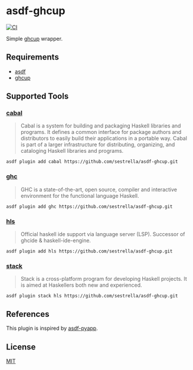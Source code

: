 # asdf-ghcup

[![CI](https://github.com/sestrella/asdf-ghcup/actions/workflows/main.yml/badge.svg)](https://github.com/sestrella/asdf-ghcup/actions/workflows/main.yml)

Simple [ghcup][ghcup] wrapper.

## Requirements

- [asdf](https://github.com/asdf-vm/asdf)
- [ghcup][ghcup]

## Supported Tools

### [cabal](https://www.haskell.org/cabal/)

> Cabal is a system for building and packaging Haskell libraries and programs.
> It defines a common interface for package authors and distributors to easily
> build their applications in a portable way. Cabal is part of a larger
> infrastructure for distributing, organizing, and cataloging Haskell libraries
> and programs.

```
asdf plugin add cabal https://github.com/sestrella/asdf-ghcup.git
```

### [ghc](https://www.haskell.org/ghc/)

> GHC is a state-of-the-art, open source, compiler and interactive environment
> for the functional language Haskell.

```
asdf plugin add ghc https://github.com/sestrella/asdf-ghcup.git
```

### [hls](https://github.com/haskell/haskell-language-server)

> Official haskell ide support via language server (LSP). Successor of ghcide &
> haskell-ide-engine.

```
asdf plugin add hls https://github.com/sestrella/asdf-ghcup.git
```

### [stack](https://docs.haskellstack.org/en/stable/README/)

> Stack is a cross-platform program for developing Haskell projects. It is
> aimed at Haskellers both new and experienced.

```
asdf plugin stack hls https://github.com/sestrella/asdf-ghcup.git
```

## References

This plugin is inspired by [asdf-pyapp](https://github.com/amrox/asdf-pyapp).

## License

[MIT](LICENSE)

[ghcup]: https://www.haskell.org/ghcup/
